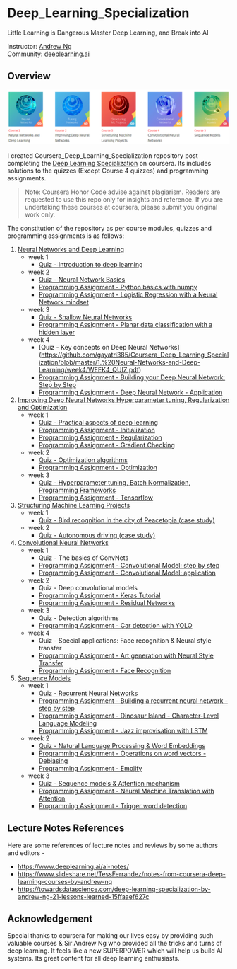 # Deep_Learning_Specialization
Little Learning is Dangerous Master Deep Learning, and Break into AI

Instructor: [Andrew Ng](http://www.andrewng.org/)  
Community: [deeplearning.ai](https://www.deeplearning.ai/)

## Overview

![](images/deeplearningai_course_series.png)

I created Coursera_Deep_Learning_Specialization repository post completing the [Deep Learning Specialization](https://www.coursera.org/specializations/deep-learning) on coursera. Its includes solutions to the quizzes (Except Course 4 quizzes) and programming assignments.

> Note: Coursera Honor Code advise against plagiarism. Readers are requested to use this repo only for insights and reference. If you are undertaking these courses at coursera, please submit you original work only.

The constitution of the repository as per course modules, quizzes and programming assignments is as follows:

1. [Neural Networks and Deep Learning](https://github.com/gayatri385/Coursera_Deep_Learning_Specialization/tree/master/1.%20Neural-Networks-and-Deep-Learning)
    * week 1
        * [Quiz - Introduction to deep learning](https://github.com/gayatri385/Coursera_Deep_Learning_Specialization/blob/master/1.%20Neural-Networks-and-Deep-Learning/week1/course%201%20-%20Neural%20Networks%20and%20Deep%20Learning)
    * week 2
        * [Quiz - Neural Network Basics](https://github.com/gayatri385/Coursera_Deep_Learning_Specialization/blob/master/1.%20Neural-Networks-and-Deep-Learning/week2/WEEK2_QUIZ.pdf)
        * [Programming Assignment - Python basics with numpy](https://github.com/gayatri385/Coursera_Deep_Learning_Specialization/blob/master/1.%20Neural-Networks-and-Deep-Learning/week2/Python_Basics_With_Numpy_v3a.ipynb)
        * [Programming Assignment - Logistic Regression with a Neural Network mindset](https://github.com/gayatri385/Coursera_Deep_Learning_Specialization/blob/master/1.%20Neural-Networks-and-Deep-Learning/week2/Logistic_Regression_with_a_Neural_Network_mindset_v6a.ipynb)
    * week 3
        * [Quiz - Shallow Neural Networks](https://github.com/gayatri385/Coursera_Deep_Learning_Specialization/blob/master/1.%20Neural-Networks-and-Deep-Learning/week3/WEEK3_QUIZ.pdf)
        * [Programming Assignment - Planar data classification with a hidden layer](https://github.com/gayatri385/Coursera_Deep_Learning_Specialization/blob/master/1.%20Neural-Networks-and-Deep-Learning/week3/Planar_data_classification_with_onehidden_layer_v6c.ipynb)
    * week 4
		* [Quiz - Key concepts on Deep Neural Networks] (https://github.com/gayatri385/Coursera_Deep_Learning_Specialization/blob/master/1.%20Neural-Networks-and-Deep-Learning/week4/WEEK4_QUIZ.pdf)
        * [Programming Assignment - Building your Deep Neural Network: Step by Step](https://github.com/gayatri385/Coursera_Deep_Learning_Specialization/blob/master/1.%20Neural-Networks-and-Deep-Learning/week4/Building_your_Deep_Neural_Network_Step_by_Step_v8a.ipynb)
        * [Programming Assignment - Deep Neural Network - Application](https://github.com/gayatri385/Coursera_Deep_Learning_Specialization/blob/master/1.%20Neural-Networks-and-Deep-Learning/week4/Deep%2BNeural%2BNetwork%2B-%2BApplication%2Bv8.ipynb)
2. [Improving Deep Neural Networks Hyperparameter tuning, Regularization and Optimization](https://github.com/gayatri385/Coursera_Deep_Learning_Specialization/tree/master/2.%20Improving-Deep-Neural-Networks)
    * week 1
        * [Quiz - Practical aspects of deep learning](https://github.com/gayatri385/Coursera_Deep_Learning_Specialization/blob/master/2.%20Improving-Deep-Neural-Networks/week1/WEEK1_QUIZ.pdf)
        * [Programming Assignment - Initialization](https://github.com/gayatri385/Coursera_Deep_Learning_Specialization/blob/master/2.%20Improving-Deep-Neural-Networks/week1/Initialization.ipynb)
        * [Programming Assignment - Regularization](https://github.com/gayatri385/Coursera_Deep_Learning_Specialization/blob/master/2.%20Improving-Deep-Neural-Networks/week1/Regularization_v2a.ipynb)
        * [Programming Assignment - Gradient Checking](https://github.com/gayatri385/Coursera_Deep_Learning_Specialization/blob/master/2.%20Improving-Deep-Neural-Networks/week1/Gradient%2BChecking%2Bv1.ipynb)
    * week 2
        * [Quiz - Optimization algorithms](https://github.com/gayatri385/Coursera_Deep_Learning_Specialization/blob/master/2.%20Improving-Deep-Neural-Networks/week2/WEEK2_QUIZ.pdf)
        * [Programming Assignment - Optimization](https://github.com/gayatri385/Coursera_Deep_Learning_Specialization/blob/master/2.%20Improving-Deep-Neural-Networks/week2/Optimization_methods_v1b.ipynb)
    * week 3
        * [Quiz - Hyperparameter tuning, Batch Normalization, Programming Frameworks](https://github.com/gayatri385/Coursera_Deep_Learning_Specialization/blob/master/2.%20Improving-Deep-Neural-Networks/week3/WEEK3_QUIZ.pdf)
        * [Programming Assignment - Tensorflow](https://github.com/gayatri385/Coursera_Deep_Learning_Specialization/blob/master/2.%20Improving-Deep-Neural-Networks/week3/TensorFlow_Tutorial_v3b.ipynb)
3. [Structuring Machine Learning Projects](https://github.com/gayatri385/Coursera_Deep_Learning_Specialization/tree/master/3.%20Structuring-Machine-Learning-Projects)
    * week 1
        * [Quiz - Bird recognition in the city of Peacetopia (case study)](https://github.com/gayatri385/Coursera_Deep_Learning_Specialization/blob/master/3.%20Structuring-Machine-Learning-Projects/week1/WEEK1_QUIZ.pdf)
    * week 2
        * [Quiz - Autonomous driving (case study)](https://github.com/gayatri385/Coursera_Deep_Learning_Specialization/blob/master/3.%20Structuring-Machine-Learning-Projects/week2/WEEK2_QUIZ.pdf)
4. [Convolutional Neural Networks](https://github.com/gayatri385/Coursera_Deep_Learning_Specialization/tree/master/4.%20Convolutional-Neural-Networks)
    * week 1
        * Quiz - The basics of ConvNets
        * [Programming Assignment - Convolutional Model: step by step](https://github.com/gayatri385/Coursera_Deep_Learning_Specialization/blob/master/4.%20Convolutional-Neural-Networks/week1/Convolution_model_Step_by_Step_v2a.ipynb)
        * [Programming Assignment - Convolutional Model: application](https://github.com/gayatri385/Coursera_Deep_Learning_Specialization/blob/master/4.%20Convolutional-Neural-Networks/week1/Convolution_model_Application_v1a.ipynb)
    * week 2
        * Quiz - Deep convolutional models
        * [Programming Assignment - Keras Tutorial](https://github.com/gayatri385/Coursera_Deep_Learning_Specialization/blob/master/4.%20Convolutional-Neural-Networks/week2/Keras_Tutorial_v2a.ipynb)
        * [Programming Assignment - Residual Networks](https://github.com/gayatri385/Coursera_Deep_Learning_Specialization/blob/master/4.%20Convolutional-Neural-Networks/week2/Residual_Networks_v2a.ipynb)
    * week 3
        * Quiz - Detection algorithms
        * [Programming Assignment - Car detection with YOLO](https://github.com/gayatri385/Coursera_Deep_Learning_Specialization/blob/master/4.%20Convolutional-Neural-Networks/week3/Autonomous_driving_application_Car_detection_v3a.ipynb)
    * week 4
        * Quiz - Special applications: Face recognition & Neural style transfer
        * [Programming Assignment - Art generation with Neural Style Transfer](https://github.com/gayatri385/Coursera_Deep_Learning_Specialization/blob/master/4.%20Convolutional-Neural-Networks/week4/Art_Generation_with_Neural_Style_Transfer_v3a.ipynb)
        * [Programming Assignment - Face Recognition](https://github.com/gayatri385/Coursera_Deep_Learning_Specialization/blob/master/4.%20Convolutional-Neural-Networks/week4/Face_Recognition_v3a.ipynb)
5. [Sequence Models](https://github.com/gayatri385/Coursera_Deep_Learning_Specialization/tree/master/5.%20Sequence-Models)
    * week 1
        * [Quiz - Recurrent Neural Networks](https://github.com/gayatri385/Coursera_Deep_Learning_Specialization/blob/master/5.%20Sequence-Models/week1/WEEK1_QUIZ.pdf)
        * [Programming Assignment - Building a recurrent neural network - step by step](https://github.com/gayatri385/Coursera_Deep_Learning_Specialization/blob/master/5.%20Sequence-Models/week1/Building_a_Recurrent_Neural_Network_Step_by_Step_v3a.ipynb)
        * [Programming Assignment - Dinosaur Island - Character-Level Language Modeling](https://github.com/gayatri385/Coursera_Deep_Learning_Specialization/blob/master/5.%20Sequence-Models/week1/Dinosaurus_Island_Character_level_language_model_final_v3a.ipynb)
        * [Programming Assignment - Jazz improvisation with LSTM](https://github.com/gayatri385/Coursera_Deep_Learning_Specialization/blob/master/5.%20Sequence-Models/week1/Improvise_a_Jazz_Solo_with_an_LSTM_Network_v3a.ipynb)
    * week 2
        * [Quiz - Natural Language Processing & Word Embeddings](https://github.com/gayatri385/Coursera_Deep_Learning_Specialization/blob/master/5.%20Sequence-Models/week2/WEEK2_QUIZ.pdf)
        * [Programming Assignment - Operations on word vectors - Debiasing](https://github.com/gayatri385/Coursera_Deep_Learning_Specialization/blob/master/5.%20Sequence-Models/week2/Operations_on_word_vectors_v2a.ipynb)
        * [Programming Assignment - Emojify](https://github.com/gayatri385/Coursera_Deep_Learning_Specialization/blob/master/5.%20Sequence-Models/week2/Emojify_v2a.ipynb)
    * week 3
        * [Quiz - Sequence models & Attention mechanism](https://github.com/gayatri385/Coursera_Deep_Learning_Specialization/blob/master/5.%20Sequence-Models/week3/WEEK3_QUIZ.pdf)
        * [Programming Assignment - Neural Machine Translation with Attention](https://github.com/gayatri385/Coursera_Deep_Learning_Specialization/blob/master/5.%20Sequence-Models/week3/Neural_machine_translation_with_attention_v4a.ipynb)
        * [Programming Assignment - Trigger word detection](https://github.com/gayatri385/Coursera_Deep_Learning_Specialization/blob/master/5.%20Sequence-Models/week3/Trigger_word_detection_v1a.ipynb)

## Lecture Notes References
Here are some references of lecture notes and reviews by some authors and editors - 
* https://www.deeplearning.ai/ai-notes/
* https://www.slideshare.net/TessFerrandez/notes-from-coursera-deep-learning-courses-by-andrew-ng
* https://towardsdatascience.com/deep-learning-specialization-by-andrew-ng-21-lessons-learned-15ffaaef627c

## Acknowledgement

Special thanks to coursera for making our lives easy by providing such valuable courses & Sir Andrew Ng who provided all the tricks and turns of deep learning. It feels like a new SUPERPOWER which will help us build AI systems. Its great content for all deep learning enthusiasts.

